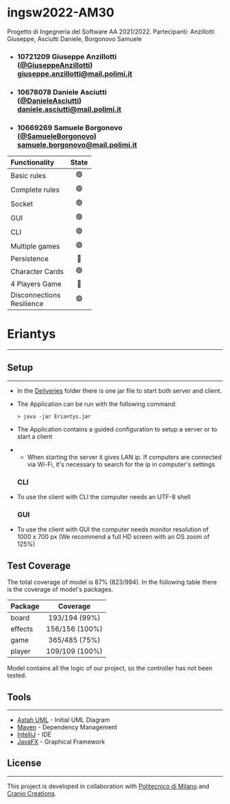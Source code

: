 # ingsw2022-AM30
Progetto di Ingegneria del Software AA 2021/2022. Partecipanti: Anzillotti Giuseppe, Asciutti Daniele, Borgonovo Samuele

- ###   10721209    Giuseppe Anzillotti <br> ([@GiuseppeAnzillotti](https://github.com/GiuseppeAnzillotti)) <br>giuseppe.anzillotti@mail.polimi.it
- ###   10678078    Daniele Asciutti    <br>([@DanieleAsciutti](https://github.com/DanieleAsciutti)) <br>daniele.asciutti@mail.polimi.it
- ###   10669269    Samuele Borgonovo <br> ([@SamueleBorgonovo](https://github.com/SamueleBorgonovo)) <br>samuele.borgonovo@mail.polimi.it


| Functionality                 |                       State                        |
|:------------------------------|:--------------------------------------------------:|
| Basic rules                   | 🟢 |
| Complete rules                | 🟢 |
| Socket                        | 🟢 |
| GUI                           | 🟢 |
| CLI                           | 🟢 |
| Multiple games                | 🟢 |
| Persistence                   | 🔴 |
| Character Cards               | 🟢 |
| 4 Players Game                | 🔴 |
| Disconnections<br/>Resilience | 🟢 |

# Eriantys

-------
## Setup

-----------

- In the [Deliveries](Deliveries) folder there is one jar file to start both server and client.
- The Application can be run with the following command:
    ```shell
    > java -jar Eriantys.jar
    ```
- The Application contains a guided configuration to setup a server or to start a client
- - When starting the server it gives LAN ip. If computers are connected via Wi-Fi, it's necessary to search for the ip in computer's settings

  ### CLI
- To use the client with CLI the computer needs an UTF-8 shell

  ### GUI
- To use the client with GUI the computer needs monitor resolution of 1000 x 700 px
  (We recommend a full HD screen with an OS zoom of 125%)

## Test Coverage

The total coverage of model is 87% (823/994).
In the following table there is the coverage of model's packages.

| Package |    Coverage    |
|:--------|:--------------:|
| board   | 193/194 (99%)  |
| effects | 156/156 (100%) |
| game    | 365/485 (75%)  |
| player  | 109/109 (100%) |

Model contains all the logic of our project, so the controller has not been tested.


## Tools

---------------
* [Astah UML](https://astah.net/) - Initial UML Diagram
* [Maven](https://maven.apache.org/) - Dependency Management
* [IntelliJ](https://www.jetbrains.com/idea/) - IDE
* [JavaFX](https://openjfx.io) - Graphical Framework

## License

----------

This project is developed in collaboration with [Politecnico di Milano](https://www.polimi.it) and [Cranio Creations](http://www.craniocreations.it).
 